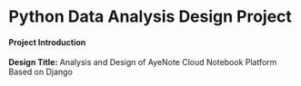 # Python Data Analysis Design Project  

#### Project Introduction  
**Design Title:** Analysis and Design of AyeNote Cloud Notebook Platform Based on Django
